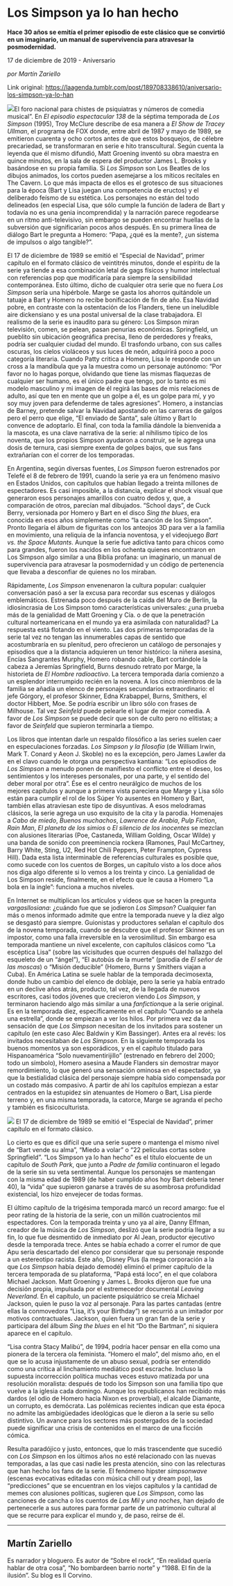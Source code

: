 # Los Simpson ya lo han hecho

**Hace 30 años se emitía el primer episodio de este clásico que se convirtió en un imaginario, un manual de supervivencia para atravesar la posmodernidad.**

17 de diciembre de 2019 - Aniversario

_por Martín Zariello_

Link original: https://laagenda.tumblr.com/post/189708338610/aniversario-los-simpson-ya-lo-han

![](https://64.media.tumblr.com/246541a8814efc1e03a0ecdd9ad551e6/19b918c9bf23589d-4a/s500x750/6c1576a813c0323679148d2f4833b3063c9f7e63.png)El
foro nacional para chistes de psiquiatras y números de comedia
musical”. En *El
episodio espectacular 138*
de la séptima temporada de *Los
Simpson* (1995), Troy
McClure describe de esa manera a *El
Show de Tracey Ullman*,
el programa de FOX donde, entre abril de 1987 y mayo de 1989, se
emitieron cuarenta y ocho cortos antes de que estos bosquejos, de
célebre precariedad, se transformaran en serie e hito transcultural.
Según cuenta la leyenda que él mismo difundió, Matt Groening
inventó su obra maestra en quince minutos, en la sala de espera del
productor James L. Brooks y basándose en su propia familia. Si *Los
Simpson* son Los
Beatles de los dibujos animados, los cortos pueden asemejarse a los
míticos recitales en The Cavern. Lo que más impacta de ellos es el
grotesco de sus situaciones para la época (Bart y Lisa juegan una
competencia de eructos) y el deliberado feísmo de su estética. Los
personajes no están del todo delineados (en especial Lisa, que sólo
cumple la función de ladera de Bart y todavía no es una genia
incomprendida) y la narración parece regodearse en un ritmo
anti-televisivo, sin embargo se pueden encontrar huellas de la
subversión que significarían pocos años después. En su primera
línea de diálogo Bart le pregunta a Homero: “Papa, ¿qué es la
mente?, ¿un sistema de impulsos o algo tangible?”.

El
17 de diciembre de 1989 se emitió el “Especial de Navidad”,
primer capítulo en el formato clásico de veintitrés minutos, donde
el espíritu de la serie ya tiende a esa combinación letal de gags
físicos y humor intelectual con referencias pop que modificaría
para siempre la sensibilidad contemporánea. Esto último, dicho de
cualquier otra serie que no fuera *Los
Simpson* sería una
hipérbole. Marge se gasta los ahorros quitándole un tatuaje a Bart
y Homero no recibe bonificación de fin de año. Esa Navidad pobre,
en contraste con la ostentación de los Flanders, tiene un ineludible
aire dickensiano y es una postal universal de la clase trabajadora.
El realismo de la serie es inaudito para su género: Los Simpson
miran televisión, comen, se pelean, pasan penurias económicas.
Springfield, un pueblito sin ubicación geográfica precisa, lleno de
perdedores y freaks, podría ser cualquier ciudad del mundo. El
trasfondo urbano, con sus calles oscuras, los cielos violáceos y sus
luces de neón, adquirirá poco a poco categoría literaria. Cuando
Patty critica a Homero, Lisa le responde con un cross a la mandíbula
que ya la muestra como un personaje autónomo: “Por favor no lo
hagas porque, olvidando que tiene las mismas flaquezas de cualquier
ser humano, es el único padre que tengo, por lo tanto es mi modelo
masculino y mi imagen de él regirá las bases de mis relaciones de
adulto, así que ten en mente que un golpe a él, es un golpe para
mí, y yo soy muy joven para defenderme de tales agresiones”.
Homero, a instancias de Barney, pretende salvar la Navidad apostando
en las carreras de galgos pero el perro que elige, “El enviado de
Santa”, sale último y Bart lo convence de adoptarlo. El final, con
toda la familia dándole la bienvenida a la mascota, es una clave
narrativa de la serie: al nihilismo típico de los noventa, que los
propios Simpson ayudaron a construir, se le agrega una dosis de
ternura, casi siempre exenta de golpes bajos, que sus fans
extrañarían con el correr de los temporadas.          

En
Argentina, según diversas fuentes, *Los
Simpson* fueron
estrenados por Telefé el 8 de febrero de 1991, cuando la serie ya
era un fenómeno masivo en Estados Unidos, con capítulos que habían
llegado a treinta millones de espectadores. Es casi imposible, a la
distancia, explicar el shock visual que generaron esos personajes
amarillos con cuatro dedos y, que, a comparación de otros, parecían
mal dibujados. “School days”, de Cuck Berry, versionada por
Homero y Bart en el disco *Sing
the blues*, era
conocida en esos años simplemente como “la canción de los
Simpson”. Pronto llegaría el álbum de figuritas con los anteojos
3D para ver a la familia en movimiento, una reliquia de la infancia
noventosa, y el videojuego *Bart
vs. the Space Mutants*.
Aunque la serie fue adictiva tanto para chicos como para grandes,
fueron los nacidos en los ochenta quienes encontraron en Los Simpson
algo similar a una Biblia profana: un imaginario, un manual de
supervivencia para atravesar la posmodernidad y un código de
pertenencia que llevaba a desconfiar de quienes no los miraban.

Rápidamente,
*Los Simpson*
envenenaron la cultura popular: cualquier conversación pasó a ser
la excusa para recordar sus escenas y diálogos emblemáticos.
Estrenada poco después de la caída del Muro de Berlín, la
idiosincrasia de Los Simpson tomó características universales: ¿una
prueba más de la genialidad de Matt Groening y Cía. o de que la
penetración cultural norteamericana en el mundo ya era asimilada con
naturalidad? La respuesta está flotando en el viento. Las dos
primeras temporadas de la serie tal vez no tengan las innumerables
capas de sentido que acostumbraría en su plenitud, pero ofrecieron
un catálogo de personajes y episodios que a la distancia adquieren
un tenor histórico: la niñera asesina, Encías Sangrantes Murphy,
Homero robando cable, Bart cortándole la cabeza a Jeremías
Springfield, Burns desnudo retrato por Marge, la historieta de *El
Hombre radioactivo*. La
tercera temporada daría comienzo a un esplendor interrumpido recién
en la novena. A los cinco miembros de la familia se añadía un
elenco de personajes secundarios extraordinario: el jefe Górgory, el
profesor Skinner, Edna Krabappel, Burns, Smithers, el doctor Hibbert,
Moe. Se podría escribir un libro sólo con frases de Milhouse. Tal
vez *Seinfeld*
puede pelearle el lugar de mejor comedia. A favor de *Los
Simpson* se puede decir
que son de culto pero no elitistas; a favor de *Seinfeld*
que supieron terminarla a tiempo.  

Los
libros que intentan darle un respaldo filosófico a las series suelen
caer en especulaciones forzadas. *Los
Simpson y la filosofía*
(de William Irwin, Mark T. Conard y Aeon J. Skoble) no es la
excepción, pero James Lawler da en el clavo cuando le otorga una
perspectiva kantiana: “Los episodios de *Los
Simpson* a menudo ponen
de manifiesto el conflicto entre el deseo, los sentimientos y los
intereses personales, por una parte, y el sentido del deber moral por
otra”. Ése es el centro neurálgico de muchos de los mejores
capítulos y aunque a primera vista pareciera que Marge y Lisa sólo
están para cumplir el rol de los Súper Yo ausentes en Homero y
Bart, también ellas atraviesan este tipo de disyuntivas. A esos
melodramas clásicos, la serie agrega un uso exquisito de la cita y
la parodia. Homenajes a *Cabo
de miedo*, *Buenos
muchachos*, *Lawrence
de Arabia*, *Pulp
Fiction*, *Rain
Man*, *El
planeta de los simios*
o *El silencio de los
inocentes* se mezclan
con alusiones literarias (Poe, Castaneda, William Golding, Oscar
Wilde) y una banda de sonido con preeminencia rockera (Ramones, Paul
McCartney, Barry White, Sting, U2, Red Hot Chili Peppers, Peter
Frampton, Cypress Hill). Dada esta lista interminable de referencias
culturales es posible que, como sucede con los cuentos de Borges, un
capítulo visto a los doce años nos diga algo diferente si lo vemos
a los treinta y cinco. La genialidad de Los Simpson reside,
finalmente, en el efecto que le causa a Homero “La bola en la
ingle”: funciona a muchos niveles.    

En
Internet se multiplican los artículos y videos que se hacen la
pregunta *vargasllosiana*:
¿cuándo fue que se jodieron *Los
Simpson*? Cualquier fan
más o menos informado admite que entre la temporada nueve y la diez
algo se desgastó para siempre. Guionistas y productores señalan el
capítulo dos de la novena temporada, cuando se descubre que el
profesor Skinner es un impostor, como una falla irreversible en la
verosimilitud. Sin embargo esa temporada mantiene un nivel excelente,
con capítulos clásicos como “La escéptica Lisa” (sobre las
vicisitudes que ocurren después del hallazgo del esqueleto de un
“ángel”), “El autobús de la muerte” (parodia de *El
señor de las moscas*)
o “Misión deducible” (Homero, Burns y Smithers viajan a Cuba).
En América Latina se suele hablar de la temporada decimosexta, donde
hubo un cambio del elenco de doblaje, pero la serie ya había entrado
en un declive años atrás, producto, tal vez, de la llegada de
nuevos escritores, casi todos jóvenes que crecieron viendo *Los
Simpson*, y terminaron
haciendo algo más similar a una *fanfiction*que a la serie
original. Es en la temporada diez, específicamente en el capítulo
“Cuando se anhela una estrella”, donde se empiezan a ver los
hilos. Por primera vez da la sensación de que *Los
Simpson* necesitan de
los invitados para sostener un capítulo (en este caso Alec Baldwin y
Kim Bassinger). Antes era al revés: los invitados necesitaban de *Los
Simpson*. En la
siguiente temporada los buenos momentos ya son esporádicos, y en el
capítulo titulado para Hispanoamérica “Solo nuevamentirijillo”
(estrenado en febrero del 2000; todo un símbolo), Homero asesina a
Maude Flanders sin demostrar mayor remordimiento, lo que generó una
sensación ominosa en el espectador, ya que la bestialidad clásica
del personaje siempre había sido compensada por un costado más
compasivo. A partir de ahí los capítulos empiezan a estar centrados
en la estupidez sin atenuantes de Homero o Bart, Lisa pierde terreno
y, en una misma temporada, la catorce, Marge se agranda el pecho y
también es fisicoculturista.

![](https://64.media.tumblr.com/a3299685681a886200847bdc85a8527e/19b918c9bf23589d-ab/s500x750/083493d4ec4ba590325fdff0d1cb2a14cc66810c.jpg) El 17 de diciembre de 1989 se emitió el “Especial de Navidad”, primer capítulo en el formato clásico.


Lo
cierto es que es difícil que una serie supere o mantenga el mismo
nivel de “Bart vende su alma”, “Miedo a volar” o  “22
películas cortas sobre Springfield”. “Los Simpson ya lo han
hecho” es el título elocuente de un capítulo de *South
Park*, que junto a
*Padre de familia*
continuaron el legado de la serie sin su veta sentimental. Aunque los
personajes se mantengan con la misma edad de 1989 (de haber cumplido
años hoy Bart debería tener 40), la “vida” que supieron ganarse
a través de su asombrosa profundidad existencial, los hizo envejecer
de todas formas.

El
último capítulo de la trigésima temporada marcó un record amargo:
fue el peor rating de la historia de la serie, con un millón
cuatrocientos mil espectadores. Con la temporada treinta y uno ya al
aire, Danny Elfman, creador de la música de *Los
Simpson*, deslizó que
la serie podría llegar a su fin, lo que fue desmentido de inmediato
por Al Jean, productor ejecutivo desde la temporada trece. Antes se
había echado a correr el rumor de que Apu sería descartado del
elenco por considerar que su personaje responde a un estereotipo
racista. Este año, Disney Plus (la mega corporación a la que *Los
Simpson* había dejado
demodé) eliminó el primer capítulo de la tercera temporada de su
plataforma, “Papá está loco”, en el que colabora Michael
Jackson. Matt Groening y James L. Brooks dijeron que fue una decisión
propia, impulsada por el estremecedor documental *Leaving
Neverland*. En el
capítulo, un paciente psiquiátrico se creía Michael Jackson, quien
le puso la voz al personaje. Para las partes cantadas (entre ellas la
conmovedora “Lisa, it’s your Birthday”) se recurrió a un
imitador por motivos contractuales. Jackson, quien fuera un gran fan
de la serie y participara del álbum *Sing
the blues* en el hit
“Do the Bartman”, ni siquiera aparece en el capítulo.

“Lisa
contra Stacy Malibú”, de 1994, podría hacer pensar en ella como
una pionera de la tercera ola feminista. “Homero el malo”, del
mismo año, en el que se lo acusa injustamente de un abuso sexual,
podría ser entendido como una crítica al linchamiento mediático
post escrache. Incluso la supuesta incorrección política muchas
veces estuvo matizada por una resolución moralista: después de todo
los Simpson son una familia tipo que vuelve a la iglesia cada
domingo. Aunque los republicanos han recibido más dardos (el odio de
Homero hacia Nixon es proverbial), el alcalde Diamante, un corrupto,
es demócrata. Las polémicas recientes indican que esta época no
admite las ambigüedades ideológicas que le dieron a la serie su
sello distintivo. Un avance para los sectores más postergados de la
sociedad puede significar una crisis de contenidos en el marco de una
ficción cómica.

Resulta
paradójico y justo, entonces, que lo más trascendente que sucedió
con *Los Simpson*
en los últimos años no esté relacionado con las nuevas temporadas,
a las que casi nadie les presta atención, sino con las relecturas
que han hecho los fans de la serie. El fenómeno hipster *simpsonwave*
(escenas evocativas editadas con música chill out y dream pop), las
“predicciones” que se encuentran en los viejos capítulos y la
cantidad de memes con alusiones políticas, sugieren que *Los
Simpson*, como las
canciones de cancha o los cuentos de *Las
Mil y una noches*, han
dejado de pertenecerle a sus autores para formar parte de un
patrimonio cultural al que se recurre para explicar el mundo y, de
paso, reírse de él.    




---

 Martín Zariello
----------------

 Es narrador y bloguero. Es autor de “Sobre el rock”, “En realidad quería hablar de otra cosa”, “No bombardeen barrio norte” y “1988. El fin de la ilusión”. Su blog es Il Corvino.

